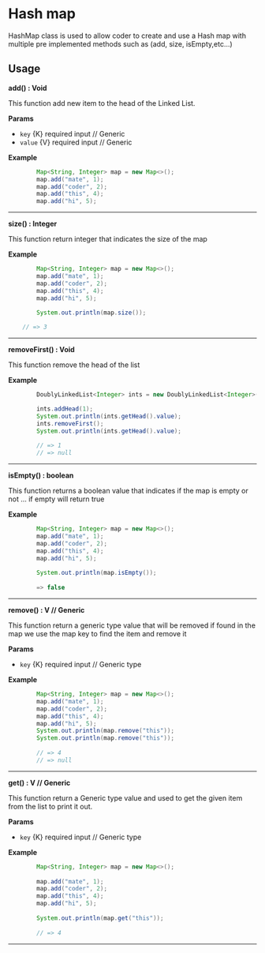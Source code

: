 # Hash map
HashMap class is used to allow coder to create and use a Hash map with multiple pre implemented methods such as
(add, size, isEmpty,etc...)

## Usage
**add() : Void**

This function add new item to the head of the Linked List.

**Params**
- ```key``` {K} required input  // Generic
- ```value``` {V} required input  // Generic

**Example**
```java
        Map<String, Integer> map = new Map<>();
        map.add("mate", 1);
        map.add("coder", 2);
        map.add("this", 4);
        map.add("hi", 5);  
```
<hr>

**size() : Integer**

This function return integer that indicates the size of the map

**Example**
```java
        Map<String, Integer> map = new Map<>();
        map.add("mate", 1);
        map.add("coder", 2);
        map.add("this", 4);
        map.add("hi", 5);

        System.out.println(map.size());
    
    // => 3
```

<hr>

**removeFirst() : Void**

This function remove the head of the list

**Example**
```java
        DoublyLinkedList<Integer> ints = new DoublyLinkedList<Integer>();

        ints.addHead(1);
        System.out.println(ints.getHead().value);
        ints.removeFirst();
        System.out.println(ints.getHead().value);
        
        // => 1   
        // => null
```

<hr>

**isEmpty() : boolean**

This function returns a boolean value that indicates if the map is empty or not ... if empty will return true

**Example**
```java
        Map<String, Integer> map = new Map<>();
        map.add("mate", 1);
        map.add("coder", 2);
        map.add("this", 4);
        map.add("hi", 5);
        
        System.out.println(map.isEmpty());
        
        => false
```

<hr>

**remove() : V // Generic**

This function return a generic type value that will be removed if found in the map we use the map key to find the item and remove it

**Params**
- ```key``` {K} required input  // Generic type

**Example**
```java
        Map<String, Integer> map = new Map<>();
        map.add("mate", 1);
        map.add("coder", 2);
        map.add("this", 4);
        map.add("hi", 5);
        System.out.println(map.remove("this"));
        System.out.println(map.remove("this"));
        
        // => 4 
        // => null
```

<hr>

**get() : V // Generic**

This function return a Generic type value and used to get the given item from the list to print it out.

**Params**
- ```key``` {K} required input  // Generic type

**Example**
```java
        Map<String, Integer> map = new Map<>();
        
        map.add("mate", 1);
        map.add("coder", 2);
        map.add("this", 4);
        map.add("hi", 5);
        
        System.out.println(map.get("this"));
        
        // => 4
```

<hr>
